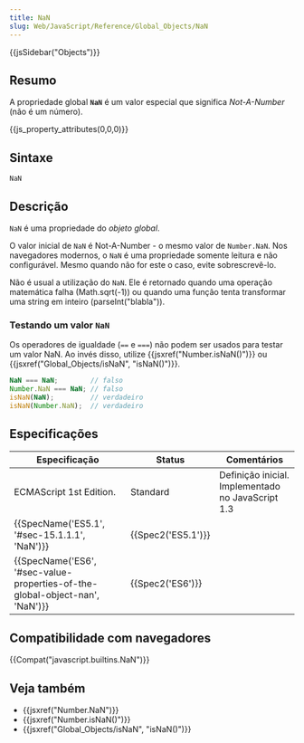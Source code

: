 ```yaml
---
title: NaN
slug: Web/JavaScript/Reference/Global_Objects/NaN
---
```


{{jsSidebar("Objects")}}

## Resumo

A propriedade global **`NaN`** é um valor especial que significa _Not-A-Number_ (não é um número).

{{js_property_attributes(0,0,0)}}

## Sintaxe

```
NaN
```

## Descrição

`NaN` é uma propriedade do _objeto global_.

O valor inicial de `NaN` é Not-A-Number - o mesmo valor de `Number.NaN`. Nos navegadores modernos, o `NaN` é uma propriedade somente leitura e não configurável. Mesmo quando não for este o caso, evite sobrescrevê-lo.

Não é usual a utilização do `NaN`. Ele é retornado quando uma operação matemática falha (Math.sqrt(-1)) ou quando uma função tenta transformar uma string em inteiro (parseInt("blabla")).

### Testando um valor `NaN`

Os operadores de igualdade (`==` e `===`) não podem ser usados para testar um valor NaN. Ao invés disso, utilize {{jsxref("Number.isNaN()")}} ou {{jsxref("Global_Objects/isNaN", "isNaN()")}}.

```js
NaN === NaN;        // falso
Number.NaN === NaN; // falso
isNaN(NaN);         // verdadeiro
isNaN(Number.NaN);  // verdadeiro
```

## Especificações

| Especificação                                                                                        | Status                   | Comentários                                       |
| ---------------------------------------------------------------------------------------------------- | ------------------------ | ------------------------------------------------- |
| ECMAScript 1st Edition.                                                                              | Standard                 | Definição inicial. Implementado no JavaScript 1.3 |
| {{SpecName('ES5.1', '#sec-15.1.1.1', 'NaN')}}                                         | {{Spec2('ES5.1')}} |                                                   |
| {{SpecName('ES6', '#sec-value-properties-of-the-global-object-nan', 'NaN')}} | {{Spec2('ES6')}}     |                                                   |

## Compatibilidade com navegadores

{{Compat("javascript.builtins.NaN")}}

## Veja também

- {{jsxref("Number.NaN")}}
- {{jsxref("Number.isNaN()")}}
- {{jsxref("Global_Objects/isNaN", "isNaN()")}}
